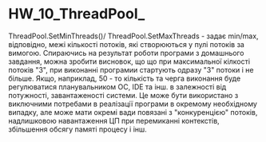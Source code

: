 # HW_10_ThreadPool_
 ThreadPool.SetMinThreads()/ ThreadPool.SetMaxThreads - задає min/max, відповідно, межі кількості потоків,
 які створюються у пулі потоків за вимогою. Спираючись на результат роботи програми з домашнього завдання,
 можна зробити висновок, що що при максимальної кілкості потоків "3", при виконанні програмии стартують одразу "3" потоки і не більше.
 Якщо, наприклад, 50 - то кількість та черга виконання буде регулюватися планувальником ОС, IDE та інш. в залежності від потужності, завантаженості
 системи.
 Це може бути використано з виключними потребами в реалізації програми в окремому необхідному випадку, але може мати окремі вади повязані з "конкуренцією" потоків,
 надлишковою навантаження ЦП при перемиканні контекстів, збільшення обсягу памяті процесу і інш.
